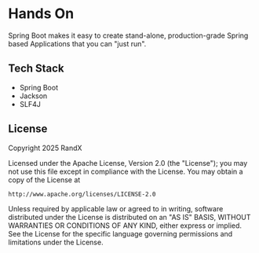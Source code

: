# Hands On

Spring Boot makes it easy to create stand-alone, production-grade Spring based Applications that you can "just run".

## Tech Stack

- Spring Boot
- Jackson
- SLF4J

## License

Copyright 2025 RandX

Licensed under the Apache License, Version 2.0 (the "License");
you may not use this file except in compliance with the License.
You may obtain a copy of the License at

    http://www.apache.org/licenses/LICENSE-2.0

Unless required by applicable law or agreed to in writing, software
distributed under the License is distributed on an "AS IS" BASIS,
WITHOUT WARRANTIES OR CONDITIONS OF ANY KIND, either express or implied.
See the License for the specific language governing permissions and
limitations under the License.
